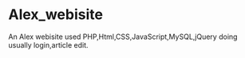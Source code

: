 # Alex_webisite
An Alex webisite used PHP,Html,CSS,JavaScript,MySQL,jQuery doing usually login,article edit.
